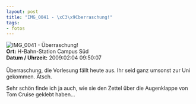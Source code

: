 ```yaml
--- 
layout: post
title: "IMG_0041 - \xC3\x9Cberraschung!"
tags: 
- fotos
---
```

<img src="http://blog.fabianonline.de/wp-content/main/2010_03/IMG_0041.jpg" alt="IMG_0041 - Überraschung!" class="aligncenter" /><br />
<strong>Ort:</strong> H-Bahn-Station Campus Süd<br />
<strong>Datum / Uhrzeit:</strong> 2009:02:04 09:50:07<br />
<br />
Überraschung, die Vorlesung fällt heute aus. Ihr seid ganz umsonst zur Uni gekommen. Ätsch.

Sehr schön finde ich ja auch, wie sie den Zettel über die Augenklappe von Tom Cruise geklebt haben...
